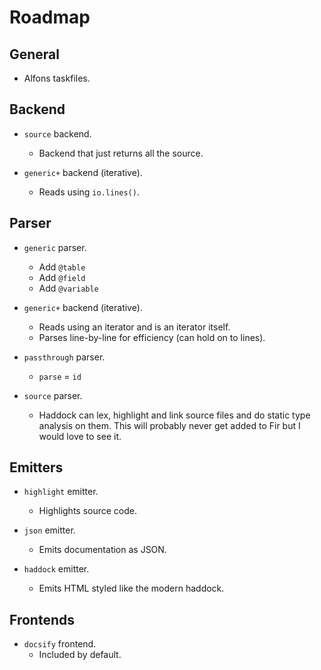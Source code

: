 # Roadmap

## General

- Alfons taskfiles.

## Backend

- `source` backend.
  - Backend that just returns all the source.

- `generic+` backend (iterative).
  - Reads using `io.lines()`.

## Parser

- `generic` parser.
  - Add `@table`
  - Add `@field`
  - Add `@variable`

- `generic+` backend (iterative).
  - Reads using an iterator and is an iterator itself.
  - Parses line-by-line for efficiency (can hold on to lines).

- `passthrough` parser.
  - `parse` = `id`

- `source` parser.
  - Haddock can lex, highlight and link source files and do static type analysis on them. This will probably never get added to Fir but I would love to see it.

## Emitters

- `highlight` emitter.
  - Highlights source code.

- `json` emitter.
  - Emits documentation as JSON.

- `haddock` emitter.
  - Emits HTML styled like the modern haddock.

## Frontends

- `docsify` frontend.
  - Included by default.